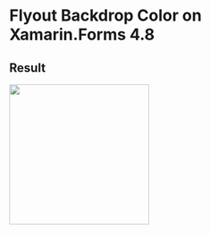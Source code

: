 # Flyout Backdrop Color on Xamarin.Forms 4.8

## Result
<img width="250" src="https://github.com/LucioMSP/Xamarin.Forms.Examples/blob/master/FlyoutBackDrop/ScreenShots/FlyoutBackdropColor.gif" />

